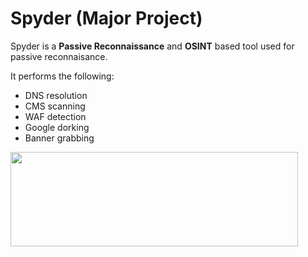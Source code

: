 # Spyder (Major Project)

Spyder is a **Passive Reconnaissance** and **OSINT** based tool used for passive reconnaisance.

It performs the following:
- DNS resolution
- CMS scanning
- WAF detection
- Google dorking
- Banner grabbing

<img width="460" height="151" src="https://github.com/Murali1999/Spyder-Major-Project-/blob/master/spyder.png">
